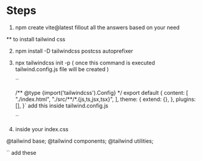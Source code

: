 # Steps

1. npm create vite@latest
   fillout all the answers based on your need

\*\* to install tailwind css

2. npm install -D tailwindcss postcss autoprefixer

3. npx tailwindcss init -p
   ( once this command is executed tailwind.config.js file will be created )

   ``

   /** @type {import('tailwindcss').Config} \*/
   export default {
   content: [
   "./index.html",
   "./src/**/\*.{js,ts,jsx,tsx}",
   ],
   theme: {
   extend: {},
   },
   plugins: [],
   }`
   add this inside tailwind.config.js

   ``

4. inside your index.css

@tailwind base;
@tailwind components;
@tailwind utilities;

``
add these
